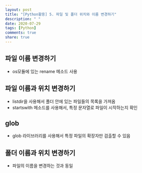 ```yaml
---
layout: post
title: "[Python활용] 5. 파일 및 폴더 위치와 이름 변경하기"
description: " "
date: 2020-07-29
tags: [Python]
comments: true
share: true
---
```


## 파일 이름 변경하기

- os모듈에 있는 rename 메소드 사용

## 파일 이름과 위치 변경하기

- listdir을 사용해서 폴더 안에 있는 파일들의 목록을 가져옴
- startswith 메소드를 사용해서, 특정 문자열로 파일이 시작하는지 확인

## glob

- glob 라이브러리를 사용해서 특정 파일의 확장자만 검출할 수 있음

## 폴더 이름과 위치 변경하기

- 파일의 이름을 변경하는 것과 동일
